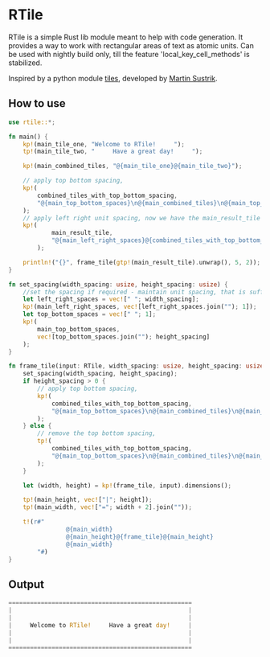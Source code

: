 # RTile

RTile is a simple Rust lib module meant to help with code generation.
It provides a way to work with rectangular areas of text as atomic units.
Can be used with nightly build only, till the feature 'local_key_cell_methods' is stabilized.

Inspired by a python module [tiles](https://github.com/sustrik/tiles), developed by [Martin Sustrik](https://github.com/sustrik).

## How to use

```rust
use rtile::*;

fn main() {
    kp!(main_tile_one, "Welcome to RTile!     ");
    tp!(main_tile_two, "     Have a great day!     ");

    kp!(main_combined_tiles, "@{main_tile_one}@{main_tile_two}");

    // apply top bottom spacing,
    kp!(
        combined_tiles_with_top_bottom_spacing,
        "@{main_top_bottom_spaces}\n@{main_combined_tiles}\n@{main_top_bottom_spaces}"
    );
    // apply left right unit spacing, now we have the main_result_tile
    kp!(
            main_result_tile,
            "@{main_left_right_spaces}@{combined_tiles_with_top_bottom_spacing}@{main_left_right_spaces}"
        );

    println!("{}", frame_tile(gtp!(main_result_tile).unwrap(), 5, 2));
}

fn set_spacing(width_spacing: usize, height_spacing: usize) {
    //set the spacing if required - maintain unit spacing, that is sufficient to create the frame
    let left_right_spaces = vec![" "; width_spacing];
    kp!(main_left_right_spaces, vec![left_right_spaces.join(""); 1]);
    let top_bottom_spaces = vec![" "; 1];
    kp!(
        main_top_bottom_spaces,
        vec![top_bottom_spaces.join(""); height_spacing]
    );
}

fn frame_tile(input: RTile, width_spacing: usize, height_spacing: usize) -> RTile {
    set_spacing(width_spacing, height_spacing);
    if height_spacing > 0 {
        // apply top bottom spacing,
        kp!(
            combined_tiles_with_top_bottom_spacing,
            "@{main_top_bottom_spaces}\n@{main_combined_tiles}\n@{main_top_bottom_spaces}"
        );
    } else {
        // remove the top bottom spacing,
        tp!(
            combined_tiles_with_top_bottom_spacing,
            "@{main_top_bottom_spaces}\n@{main_combined_tiles}\n@{main_top_bottom_spaces}"
        );
    }

    let (width, height) = kp!(frame_tile, input).dimensions();

    tp!(main_height, vec!["|"; height]);
    tp!(main_width, vec!["="; width + 2].join(""));

    t!(r#"
                @{main_width}
                @{main_height}@{frame_tile}@{main_height}
                @{main_width}
        "#)
}

```

## Output

```rust
===================================================
|                                                 |
|                                                 |
|     Welcome to RTile!     Have a great day!     |
|                                                 |
|                                                 |
===================================================
```
